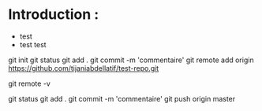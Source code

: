 # Introduction : 
- test 
- test test 

git init 
git status 
git add .
git commit -m 'commentaire'
git remote add origin https://github.com/tijaniabdellatif/test-repo.git

git remote -v 

git status 
git add .
git commit -m 'commentaire'
git push origin master